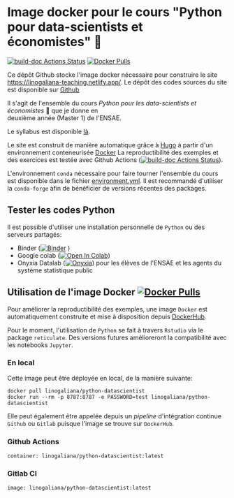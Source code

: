 # Image docker pour le cours "Python pour data-scientists et économistes" :snake:
[![build-doc Actions Status](https://github.com/linogaliana/python-datascientist-docker/actions/workflows/prod.yml/badge.svg)](https://github.com/linogaliana/python-datascientist-docker/actions)
[![Docker Pulls](https://img.shields.io/docker/pulls/linogaliana/python-datascientist-docker)](https://hub.docker.com/repository/docker/linogaliana/python-datascientist-docker/general)

Ce dépôt Github stocke l'image docker nécessaire pour construire le site
<https://linogaliana-teaching.netlify.app/>. 
Le dépôt des codes sources du site est disponible sur
[Github](https://github.com/linogaliana/python-datascientist)

Il s'agit de l'ensemble du cours *Python pour les data-scientists et économistes* :snake:
que je donne en  
deuxième année (Master 1) de l'ENSAE.


Le syllabus est disponible [là](https://www.ensae.fr/courses/python-pour-le-data-scientist-pour-leconomiste/).

Le site est construit de manière automatique grâce à [Hugo](https://gohugo.io/)
à partir d'un environnement conteneurisée [Docker](https://hub.docker.com/repository/docker/linogaliana/python-datascientist/general) 
La reproductibilité des exemples et des exercices est testée avec 
Github Actions ([![build-doc Actions Status](https://github.com/InseeFrLab/utilitR/workflows/Docker%20Build%20and%20Website%20Deploy/badge.svg)](https://github.com/linogaliana/python-datascientist/actions)).

L'environnement `conda` nécessaire pour faire tourner l'ensemble du
cours est disponible dans le fichier [environment.yml](environment.yml). 
Il est recommandé d'utiliser la `conda-forge` afin de bénéficier de versions
récentes des packages. 


## Tester les codes Python

Il est possible d'utiliser une installation personnelle de `Python` ou 
des serveurs partagés: 

* Binder ([![Binder](https://mybinder.org/badge_logo.svg)](https://mybinder.org/v2/gh/linogaliana/python-datascientist/master)
)
* Google colab ([![Open In Colab](https://colab.research.google.com/assets/colab-badge.svg)](http://colab.research.google.com/github/linogaliana/python-datascientist/blob/pandas_intro/static/notebooks/numpy.ipynb))
* Onyxia Datalab ([![Onyxia](https://img.shields.io/badge/launch-onyxia-blue)](https://datalab.sspcloud.fr/my-lab/catalogue/inseefrlab-helm-charts-datascience/jupyter/deploiement?kubernetes.role=admin)) pour les élèves de l'ENSAE et
les agents du système statistique public

## Utilisation de l'image Docker [![Docker Pulls](https://img.shields.io/docker/pulls/linogaliana/python-datascientist)](https://hub.docker.com/repository/docker/linogaliana/python-datascientist/general)

Pour améliorer la reproductibilité des exemples, une image `Docker` est 
automatiquement construite et mise à disposition depuis 
[DockerHub](https://hub.docker.com/repository/docker/linogaliana/python-datascientist).

Pour le moment, l'utilisation de `Python` se fait à travers `Rstudio` via
le package `reticulate`. Des versions futures amélioreront la compatibilité
avec les notebooks `Jupyter`. 

### En local

Cette image peut être déployée en local, de la manière suivante:

```shell
docker pull linogaliana/python-datascientist
docker run --rm -p 8787:8787 -e PASSWORD=test linogaliana/python-datascientist
```

Elle peut également être appelée depuis un *pipeline* d'intégration continue
`Github` ou `Gitlab` puisque l'image se trouve sur `DockerHub`.

### Github Actions

```
container: linogaliana/python-datascientist:latest
```

### Gitlab CI

```
image: linogaliana/python-datascientist:latest
```
